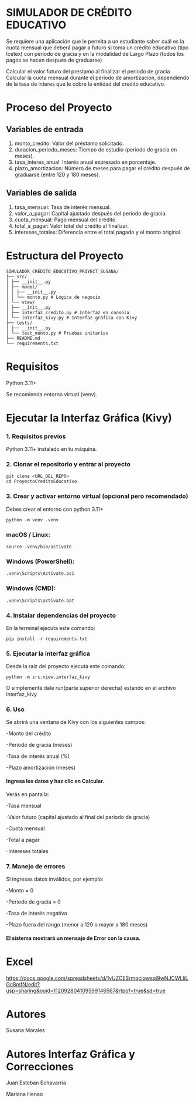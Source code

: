 # SIMULADOR DE CRÉDITO EDUCATIVO
Se requiere una aplicación que le permita a un estudiante saber cuál es la cuota mensual que deberá pagar a futuro si toma un crédito educativo (tipo Icetex) con periodo de gracia y en la modalidad de Largo Plazo (todos los pagos se hacen después de graduarse)


Calcular el valor futuro del prestamo al finalizar el periodo de gracia
Calcular la cuota mensual durante el periodo de amortización,
dependiendo de la tasa de interes que le cobre la entidad del credito educativo.

# Proceso del Proyecto

## Variables de entrada
1. monto_credito: Valor del préstamo solicitado.
2. duracion_periodo_meses: Tiempo de estudio (periodo de gracia en meses).
3. tasa_interes_anual: Interés anual expresado en porcentaje.
4. plazo_amortizacion: Número de meses para pagar el crédito después de graduarse (entre 120 y 180 meses).


## Variables de salida
1. tasa_mensual: Tasa de interés mensual.
2. valor_a_pagar: Capital ajustado después del periodo de gracia.
3. cuota_mensual: Pago mensual del crédito.
4. total_a_pagar: Valor total del crédito al finalizar.
5. intereses_totales: Diferencia entre el total pagado y el monto original.

# Estructura del Proyecto
```
SIMULADOR_CREDITO_EDUCATIVO_PROYECT_SUSANA/
├── src/
│ ├── __init__.py
│ ├── model/
│ │ ├── __init__.py
│ │ └── monto.py # Lógica de negocio
│ └── view/
│ ├── __init__.py
│ ├── interfaz_credito.py # Interfaz en consola
│ └── interfaz_kivy.py # Interfaz gráfica con Kivy
├── tests/
│ ├── __init__.py
│ └── test_monto.py # Pruebas unitarias
├── README.md
└── requirements.txt
```
# Requisitos

Python 3.11+

Se recomienda entorno virtual (venv).

# Ejecutar la Interfaz Gráfica (Kivy)

### 1. Requisitos previos

Python 3.11+ instalado en tu máquina.

### 2. Clonar el repositorio y entrar al proyecto
```
git clone <URL_DEL_REPO>
cd ProyectoCreditoEducativo
```

### 3. Crear y activar entorno virtual (opcional pero recomendado)

Debes crear el entorno con python 3.11+

```
python -m venv .venv
```

### macOS / Linux:

```
source .venv/bin/activate
```

### Windows (PowerShell):


```
.venv\Scripts\Activate.ps1
```

### Windows (CMD):

```
.venv\Scripts\activate.bat
```
### 4. Instalar dependencias del proyecto
En la terminal ejecuta este comando:
```
pip install -r requirements.txt
```
### 5. Ejecutar la interfaz gráfica
Desde la raíz del proyecto ejecuta este comando:
```
python -m src.view.interfaz_kivy
```
O simplemente dale run(parte superior derecha) estando en el archivo interfaz_kivy
### 6. Uso
 Se abrirá una ventana de Kivy con los siguientes campos:

 -Monto del crédito

 -Periodo de gracia (meses)

 -Tasa de interés anual (%)

 -Plazo amortización (meses)

#### Ingresa los datos y haz clic en Calcular.
Verás en pantalla:

 -Tasa mensual

 -Valor futuro (capital ajustado al final del periodo de gracia)

 -Cuota mensual
 
 -Total a pagar
 
 -Intereses totales

### 7. Manejo de errores

Si ingresas datos inválidos, por ejemplo:

 -Monto = 0

 -Periodo de gracia = 0

 -Tasa de interés negativa

 -Plazo fuera del rango (menor a 120 o mayor a 180 meses)

 #### El sistema mostrará un mensaje de Error con la causa.

# Excel
https://docs.google.com/spreadsheets/d/1vUZCESrmqcjqwsqi9wNJCWLliLGc8mfN/edit?usp=sharing&ouid=112092804109599146567&rtpof=true&sd=true


# Autores

Susana Morales

# Autores Interfaz Gráfica y Correcciones

Juan Esteban Echavarria 

Mariana Henao
